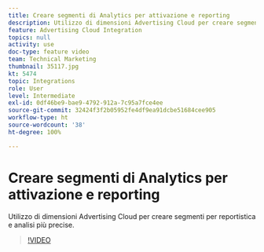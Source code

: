 ```yaml
---
title: Creare segmenti di Analytics per attivazione e reporting
description: Utilizzo di dimensioni Advertising Cloud per creare segmenti per reportistica e analisi più precise.
feature: Advertising Cloud Integration
topics: null
activity: use
doc-type: feature video
team: Technical Marketing
thumbnail: 35117.jpg
kt: 5474
topic: Integrations
role: User
level: Intermediate
exl-id: 0df46be9-bae9-4792-912a-7c95a7fce4ee
source-git-commit: 32424f3f2b05952fe4df9ea91dcbe51684cee905
workflow-type: ht
source-wordcount: '38'
ht-degree: 100%

---
```


# Creare segmenti di Analytics per attivazione e reporting

Utilizzo di dimensioni Advertising Cloud per creare segmenti per reportistica e analisi più precise.

>[!VIDEO](https://video.tv.adobe.com/v/35117/?quality=12&learn=on)
